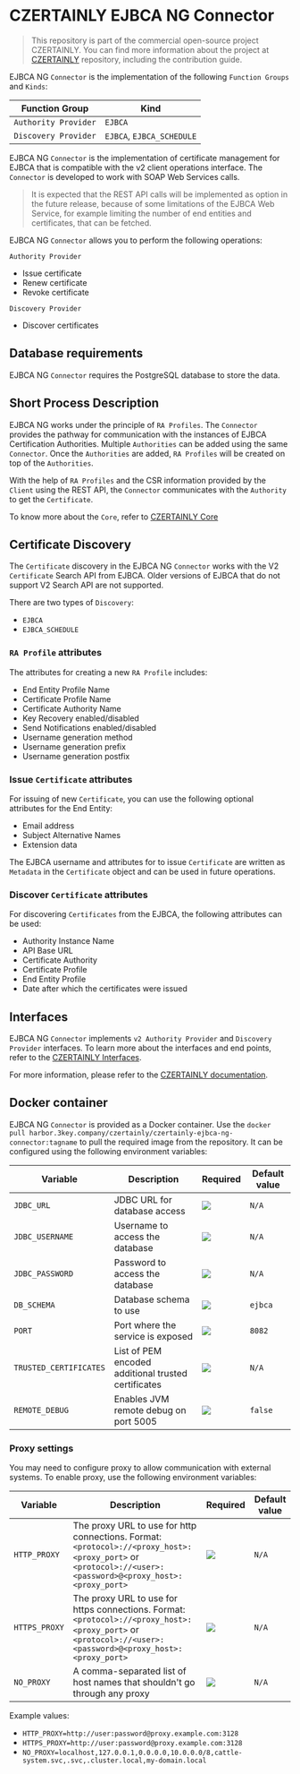 # CZERTAINLY EJBCA NG Connector

> This repository is part of the commercial open-source project CZERTAINLY. You can find more information about the project at [CZERTAINLY](https://github.com/3KeyCompany/CZERTAINLY) repository, including the contribution guide.

EJBCA NG `Connector` is the implementation of the following `Function Groups` and `Kinds`:

| Function Group       | Kind                      |
|----------------------|---------------------------|
| `Authority Provider` | `EJBCA`                   |
| `Discovery Provider` | `EJBCA`, `EJBCA_SCHEDULE` |

EJBCA NG `Connector` is the implementation of certificate management for EJBCA that is compatible with the v2 client operations interface. The `Connector` is developed to work with SOAP Web Services calls.

> It is expected that the REST API calls will be implemented as option in the future release, because of some limitations of the EJBCA Web Service, for example limiting the number of end entities and certificates, that can be fetched.

EJBCA NG `Connector` allows you to perform the following operations:

`Authority Provider`
- Issue certificate
- Renew certificate
- Revoke certificate

`Discovery Provider`
- Discover certificates

## Database requirements

EJBCA NG `Connector` requires the PostgreSQL database to store the data.

## Short Process Description

EJBCA NG works under the principle of `RA Profiles`. The `Connector` provides the pathway for communication with the instances of EJBCA Certification Authorities. Multiple `Authorities` can be added using the same `Connector`. Once the `Authorities` are added, `RA Profiles` will be created on top of the `Authorities`.

With the help of `RA Profiles` and the CSR information provided by the `Client` using the REST API, the `Connector` communicates with the `Authority` to get the `Certificate`.

To know more about the `Core`, refer to [CZERTAINLY Core](https://github.com/3KeyCompany/CZERTAINLY-Core)

## Certificate Discovery

The `Certificate` discovery in the EJBCA NG `Connector` works with the V2 `Certificate` Search API from EJBCA. Older versions of EJBCA that do not support V2 Search API are not supported.

There are two types of `Discovery`:
- `EJBCA`
- `EJBCA_SCHEDULE`

### `RA Profile` attributes

The attributes for creating a new `RA Profile` includes:
- End Entity Profile Name
- Certificate Profile Name
- Certificate Authority Name
- Key Recovery enabled/disabled
- Send Notifications enabled/disabled
- Username generation method
- Username generation prefix
- Username generation postfix

### Issue `Certificate` attributes

For issuing of new `Certificate`, you can use the following optional attributes for the End Entity:
- Email address
- Subject Alternative Names
- Extension data

The EJBCA username and attributes for to issue `Certificate` are written as `Metadata` in the `Certificate` object and can be used in future operations.

### Discover `Certificate` attributes

For discovering `Certificates` from the EJBCA, the following attributes can be used:
- Authority Instance Name
- API Base URL
- Certificate Authority
- Certificate Profile
- End Entity Profile
- Date after which the certificates were issued

## Interfaces

EJBCA NG `Connector` implements `v2 Authority Provider` and `Discovery Provider` interfaces. To learn more about the interfaces and end points, refer to the [CZERTAINLY Interfaces](https://github.com/3KeyCompany/CZERTAINLY-Interfaces).

For more information, please refer to the [CZERTAINLY documentation](https://docs.czertainly.com).

## Docker container

EJBCA NG `Connector` is provided as a Docker container. Use the `docker pull harbor.3key.company/czertainly/czertainly-ejbca-ng-connector:tagname` to pull the required image from the repository. It can be configured using the following environment variables:

| Variable               | Description                                         | Required                                           | Default value |
|------------------------|-----------------------------------------------------|----------------------------------------------------|---------------|
| `JDBC_URL`             | JDBC URL for database access                        | ![](https://img.shields.io/badge/-YES-success.svg) | `N/A`         |
| `JDBC_USERNAME`        | Username to access the database                     | ![](https://img.shields.io/badge/-YES-success.svg) | `N/A`         |
| `JDBC_PASSWORD`        | Password to access the database                     | ![](https://img.shields.io/badge/-YES-success.svg) | `N/A`         |
| `DB_SCHEMA`            | Database schema to use                              | ![](https://img.shields.io/badge/-NO-red.svg)      | `ejbca`       |
| `PORT`                 | Port where the service is exposed                   | ![](https://img.shields.io/badge/-NO-red.svg)      | `8082`        |
| `TRUSTED_CERTIFICATES` | List of PEM encoded additional trusted certificates | ![](https://img.shields.io/badge/-NO-red.svg)      | `N/A`         |
| `REMOTE_DEBUG`         | Enables JVM remote debug on port 5005               | ![](https://img.shields.io/badge/-NO-red.svg)      | `false`       |

### Proxy settings

You may need to configure proxy to allow communication with external systems.
To enable proxy, use the following environment variables:

| Variable      | Description                                                                                                                                                | Required                                      | Default value |
|---------------|------------------------------------------------------------------------------------------------------------------------------------------------------------|-----------------------------------------------|---------------|
| `HTTP_PROXY`  | The proxy URL to use for http connections. Format: `<protocol>://<proxy_host>:<proxy_port>` or `<protocol>://<user>:<password>@<proxy_host>:<proxy_port>`  | ![](https://img.shields.io/badge/-NO-red.svg) | `N/A`         |
| `HTTPS_PROXY` | The proxy URL to use for https connections. Format: `<protocol>://<proxy_host>:<proxy_port>` or `<protocol>://<user>:<password>@<proxy_host>:<proxy_port>` | ![](https://img.shields.io/badge/-NO-red.svg) | `N/A`         |
| `NO_PROXY`    | A comma-separated list of host names that shouldn't go through any proxy                                                                                   | ![](https://img.shields.io/badge/-NO-red.svg) | `N/A`         |

Example values:
- `HTTP_PROXY=http://user:password@proxy.example.com:3128`
- `HTTPS_PROXY=http://user:password@proxy.example.com:3128`
- `NO_PROXY=localhost,127.0.0.1,0.0.0.0,10.0.0.0/8,cattle-system.svc,.svc,.cluster.local,my-domain.local`
